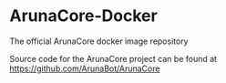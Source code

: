 # ArunaCore-Docker
 The official ArunaCore docker image repository
 
 Source code for the ArunaCore project can be found at <https://github.com/ArunaBot/ArunaCore>
